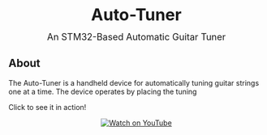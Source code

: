 <p align="center">
  <strong><font size="+3">Auto-Tuner</font></strong>
</p>
<p align="center">
  <font size="+1">An STM32-Based Automatic Guitar Tuner</font>
</p>



## About
The Auto-Tuner is a handheld device for automatically tuning guitar strings one at a time. The device operates by placing the tuning


Click to see it in action!
<p align="center">
  <a href="https://www.youtube.com/watch?v=4Ss6xfbAHeE">
    <img src="https://img.youtube.com/vi/4Ss6xfbAHeE/0.jpg" alt="Watch on YouTube">
  </a>
</p>




